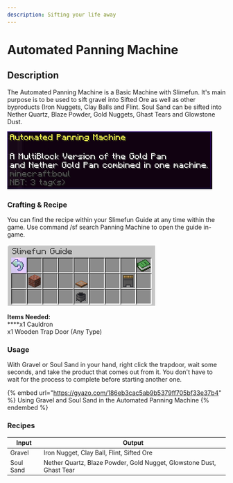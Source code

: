 ```yaml
---
description: Sifting your life away
---
```


# Automated Panning Machine

## Description

The Automated  Panning Machine is a Basic Machine with Slimefun. It's main purpose is to be used to sift gravel into Sifted Ore as well as other byproducts (Iron Nuggets, Clay Balls and Flint.  Soul Sand can be sifted into Nether Quartz, Blaze Powder, Gold Nuggets, Ghast Tears and Glowstone Dust.

![](<../../../.gitbook/assets/image (288) (1).png>)

### Crafting & Recipe

You can find the recipe within your Slimefun Guide at any time within the game.  Use command /sf search Panning Machine to open the guide in-game.

![Panning Machine](<../../../.gitbook/assets/image (289).png>)

**Items Needed:**\
****x1 Cauldron\
x1 Wooden Trap Door (Any Type)

### Usage

With Gravel or Soul Sand in your hand, right click the trapdoor, wait some seconds, and take the product that comes out from it.  You don't have to wait for the process to complete before starting another one.

{% embed url="https://gyazo.com/186eb3cac5ab9b5379ff705bf33e37b4" %}
Using Gravel and Soul Sand in the Automated Panning Machine
{% endembed %}

### Recipes

| Input     | Output                                                               |
| --------- | -------------------------------------------------------------------- |
| Gravel    | Iron Nugget, Clay Ball, Flint, Sifted Ore                            |
| Soul Sand | Nether Quartz, Blaze Powder, Gold Nugget, Glowstone Dust, Ghast Tear |
